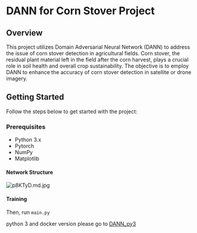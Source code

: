 # DANN for Corn Stover Project

## Overview
This project utilizes Domain Adversarial Neural Network (DANN) to address the issue of corn stover detection in agricultural fields. Corn stover, the residual plant material left in the field after the corn harvest, plays a crucial role in soil health and overall crop sustainability. The objective is to employ DANN to enhance the accuracy of corn stover detection in satellite or drone imagery.

## Getting Started
Follow the steps below to get started with the project:

### Prerequisites
- Python 3.x
- Pytorch
- NumPy
- Matplotlib

#### Network Structure


![p8KTyD.md.jpg](https://s1.ax1x.com/2018/01/12/p8KTyD.md.jpg)



#### Training

Then, run `main.py`

python 3 and docker version please go to [DANN_py3](https://github.com/fungtion/DANN_py3) 

